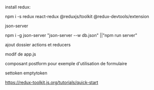 install redux:

npm i -s redux react-redux @reduxjs/toolkit @redux-devtools/extension

json-server

npm i -g json-server
"json-server --w db.json" ||"npm run server"



ajout dossier actions et reducers

modif de app.js

composant postform pour exemple d'utilisation de formulaire


settoken emptytoken

https://redux-toolkit.js.org/tutorials/quick-start